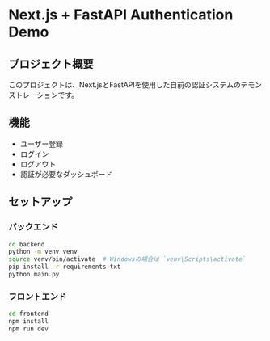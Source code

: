 # Next.js + FastAPI Authentication Demo

## プロジェクト概要
このプロジェクトは、Next.jsとFastAPIを使用した自前の認証システムのデモンストレーションです。

## 機能
- ユーザー登録
- ログイン
- ログアウト
- 認証が必要なダッシュボード

## セットアップ

### バックエンド
```bash
cd backend
python -m venv venv
source venv/bin/activate  # Windowsの場合は `venv\Scripts\activate`
pip install -r requirements.txt
python main.py
```

### フロントエンド
```bash
cd frontend
npm install
npm run dev
```
